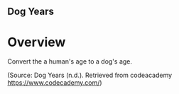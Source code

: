 Dog Years
-----

# Overview
Convert the a human's age to a dog's age.

(Source:  Dog Years (n.d.). Retrieved from codeacademy https://www.codecademy.com/)